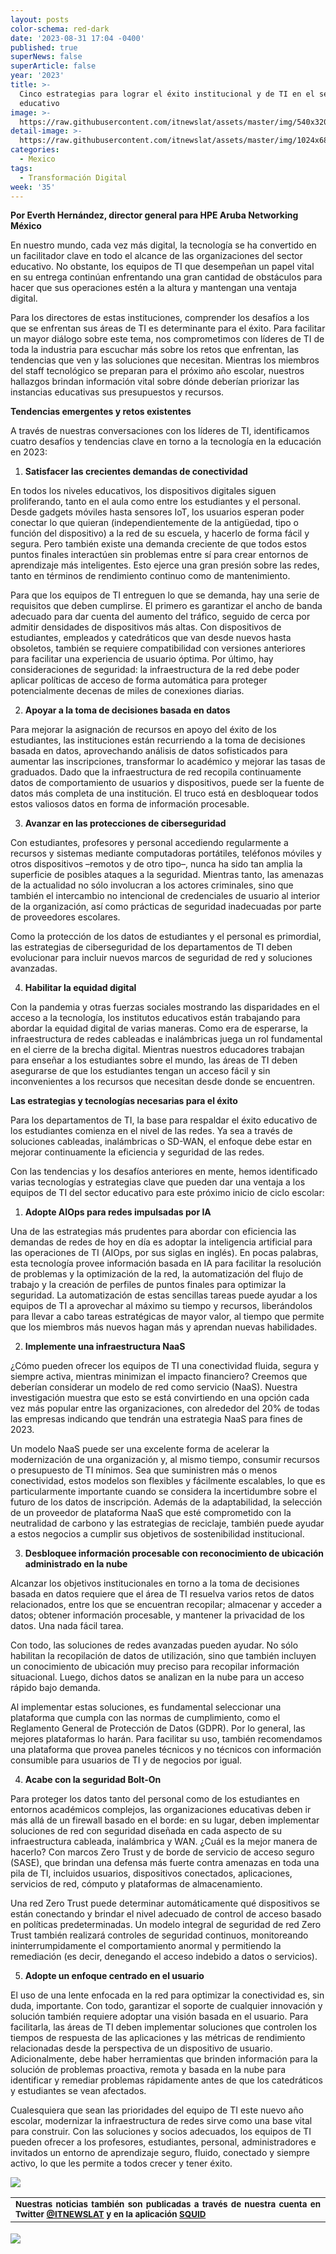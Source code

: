 ```yaml
---
layout: posts
color-schema: red-dark
date: '2023-08-31 17:04 -0400'
published: true
superNews: false
superArticle: false
year: '2023'
title: >-
  Cinco estrategias para lograr el éxito institucional y de TI en el sector
  educativo
image: >-
  https://raw.githubusercontent.com/itnewslat/assets/master/img/540x320/Cinco-p.jpg
detail-image: >-
  https://raw.githubusercontent.com/itnewslat/assets/master/img/1024x680/Cinco-g.jpg
categories:
  - Mexico
tags:
  - Transformación Digital
week: '35'
---
```

**Por Everth Hernández, director general para HPE Aruba Networking México**

En nuestro mundo, cada vez más digital, la tecnología se ha convertido en un facilitador clave en todo el alcance de las organizaciones del sector educativo. No obstante, los equipos de TI que desempeñan un papel vital en su entrega continúan enfrentando una gran cantidad de obstáculos para hacer que sus operaciones estén a la altura y mantengan una ventaja digital.

Para los directores de estas instituciones, comprender los desafíos a los que se enfrentan sus áreas de TI es determinante para el éxito. Para facilitar un mayor diálogo sobre este tema, nos comprometimos con líderes de TI de toda la industria para escuchar más sobre los retos que enfrentan, las tendencias que ven y las soluciones que necesitan. Mientras los miembros del staff tecnológico se preparan para el próximo año escolar, nuestros hallazgos brindan información vital sobre dónde deberían priorizar las instancias educativas sus presupuestos y recursos.

**Tendencias emergentes y retos existentes**

A través de nuestras conversaciones con los líderes de TI, identificamos cuatro desafíos y tendencias clave en torno a la tecnología en la educación en 2023: 

1.  **Satisfacer las crecientes demandas de conectividad**

En todos los niveles educativos, los dispositivos digitales siguen proliferando, tanto en el aula como entre los estudiantes y el personal. Desde gadgets móviles hasta sensores IoT, los usuarios esperan poder conectar lo que quieran (independientemente de la antigüedad, tipo o función del dispositivo) a la red de su escuela, y hacerlo de forma fácil y segura. Pero también existe una demanda creciente de que todos estos puntos finales interactúen sin problemas entre sí para crear entornos de aprendizaje más inteligentes. Esto ejerce una gran presión sobre las redes, tanto en términos de rendimiento continuo como de mantenimiento. 

Para que los equipos de TI entreguen lo que se demanda, hay una serie de requisitos que deben cumplirse. El primero es garantizar el ancho de banda adecuado para dar cuenta del aumento del tráfico, seguido de cerca por admitir densidades de dispositivos más altas. Con dispositivos de estudiantes, empleados y catedráticos que van desde nuevos hasta obsoletos, también se requiere compatibilidad con versiones anteriores para facilitar una experiencia de usuario óptima. Por último, hay consideraciones de seguridad: la infraestructura de la red debe poder aplicar políticas de acceso de forma automática para proteger potencialmente decenas de miles de conexiones diarias. 

2. **Apoyar a la toma de decisiones basada en datos**

Para mejorar la asignación de recursos en apoyo del éxito de los estudiantes, las instituciones están recurriendo a la toma de decisiones basada en datos, aprovechando análisis de datos sofisticados para aumentar las inscripciones, transformar lo académico y mejorar las tasas de graduados. Dado que la infraestructura de red recopila continuamente datos de comportamiento de usuarios y dispositivos, puede ser la fuente de datos más completa de una institución. El truco está en desbloquear todos estos valiosos datos en forma de información procesable. 

3. **Avanzar en las protecciones de ciberseguridad**

Con estudiantes, profesores y personal accediendo regularmente a recursos y sistemas mediante computadoras portátiles, teléfonos móviles y otros dispositivos –remotos y de otro tipo–, nunca ha sido tan amplia la superficie de posibles ataques a la seguridad. Mientras tanto, las amenazas de la actualidad no sólo involucran a los actores criminales, sino que también el intercambio no intencional de credenciales de usuario al interior de la organización, así como prácticas de seguridad inadecuadas por parte de proveedores escolares.

Como la protección de los datos de estudiantes y el personal es primordial, las estrategias de ciberseguridad de los departamentos de TI deben evolucionar para incluir nuevos marcos de seguridad de red y soluciones avanzadas.

4. **Habilitar la equidad digital**

Con la pandemia y otras fuerzas sociales mostrando las disparidades en el acceso a la tecnología, los institutos educativos están trabajando para abordar la equidad digital de varias maneras. Como era de esperarse, la infraestructura de redes cableadas e inalámbricas juega un rol fundamental en el cierre de la brecha digital. Mientras nuestros educadores trabajan para enseñar a los estudiantes sobre el mundo, las áreas de TI deben asegurarse de que los estudiantes tengan un acceso fácil y sin inconvenientes a los recursos que necesitan desde donde se encuentren.

**Las estrategias y tecnologías necesarias para el éxito**

Para los departamentos de TI, la base para respaldar el éxito educativo de los estudiantes comienza en el nivel de las redes. Ya sea a través de soluciones cableadas, inalámbricas o SD-WAN, el enfoque debe estar en mejorar continuamente la eficiencia y seguridad de las redes. 

Con las tendencias y los desafíos anteriores en mente, hemos identificado varias tecnologías y estrategias clave que pueden dar una ventaja a los equipos de TI del sector educativo para este próximo inicio de ciclo escolar:

1. **Adopte AIOps para redes impulsadas por IA**

Una de las estrategias más prudentes para abordar con eficiencia las demandas de redes de hoy en día es adoptar la inteligencia artificial para las operaciones de TI (AIOps, por sus siglas en inglés). En pocas palabras, esta tecnología provee información basada en IA para facilitar la resolución de problemas y la optimización de la red, la automatización del flujo de trabajo y la creación de perfiles de puntos finales para optimizar la seguridad. La automatización de estas sencillas tareas puede ayudar a los equipos de TI a aprovechar al máximo su tiempo y recursos, liberándolos para llevar a cabo tareas estratégicas de mayor valor, al tiempo que permite que los miembros más nuevos hagan más y aprendan nuevas habilidades. 

2. **Implemente una infraestructura NaaS**

¿Cómo pueden ofrecer los equipos de TI una conectividad fluida, segura y siempre activa, mientras minimizan el impacto financiero? Creemos que deberían considerar un modelo de red como servicio (NaaS). Nuestra investigación muestra que esto se está convirtiendo en una opción cada vez más popular entre las organizaciones, con alrededor del 20% de todas las empresas indicando que tendrán una estrategia NaaS para fines de 2023.

Un modelo NaaS puede ser una excelente forma de acelerar la modernización de una organización y, al mismo tiempo, consumir recursos o presupuesto de TI mínimos. Sea que suministren más o menos conectividad, estos modelos son flexibles y fácilmente escalables, lo que es particularmente importante cuando se considera la incertidumbre sobre el futuro de los datos de inscripción. Además de la adaptabilidad, la selección de un proveedor de plataforma NaaS que esté comprometido con la neutralidad de carbono y las estrategias de reciclaje, también puede ayudar a estos negocios a cumplir sus objetivos de sostenibilidad institucional.

3. **Desbloquee información procesable con reconocimiento de ubicación administrado en la nube**

Alcanzar los objetivos institucionales en torno a la toma de decisiones basada en datos requiere que el área de TI resuelva varios retos de datos relacionados, entre los que se encuentran recopilar; almacenar y acceder a datos; obtener información procesable, y mantener la privacidad de los datos. Una nada fácil tarea. 

Con todo, las soluciones de redes avanzadas pueden ayudar. No sólo habilitan la recopilación de datos de utilización, sino que también incluyen un conocimiento de ubicación muy preciso para recopilar información situacional. Luego, dichos datos se analizan en la nube para un acceso rápido bajo demanda.

Al implementar estas soluciones, es fundamental seleccionar una plataforma que cumpla con las normas de cumplimiento, como el Reglamento General de Protección de Datos (GDPR). Por lo general, las mejores plataformas lo harán. Para facilitar su uso, también recomendamos una plataforma que provea paneles técnicos y no técnicos con información consumible para usuarios de TI y de negocios por igual.
 
4. **Acabe con la seguridad Bolt-On**

Para proteger los datos tanto del personal como de los estudiantes en entornos académicos complejos, las organizaciones educativas deben ir más allá de un firewall basado en el borde: en su lugar, deben implementar soluciones de red con seguridad diseñada en cada aspecto de su infraestructura cableada, inalámbrica y WAN. ¿Cuál es la mejor manera de hacerlo? Con marcos Zero Trust y de borde de servicio de acceso seguro (SASE), que brindan una defensa más fuerte contra amenazas en toda una pila de TI, incluidos usuarios, dispositivos conectados, aplicaciones, servicios de red, cómputo y plataformas de almacenamiento. 

Una red Zero Trust puede determinar automáticamente qué dispositivos se están conectando y brindar el nivel adecuado de control de acceso basado en políticas predeterminadas. Un modelo integral de seguridad de red Zero Trust también realizará controles de seguridad continuos, monitoreando ininterrumpidamente el comportamiento anormal y permitiendo la remediación (es decir, denegando el acceso indebido a datos o servicios).

5. **Adopte un enfoque centrado en el usuario**

El uso de una lente enfocada en la red para optimizar la conectividad es, sin duda, importante. Con todo, garantizar el soporte de cualquier innovación y solución también requiere adoptar una visión basada en el usuario. Para facilitarla, las áreas de TI deben implementar soluciones que controlen los tiempos de respuesta de las aplicaciones y las métricas de rendimiento relacionadas desde la perspectiva de un dispositivo de usuario. Adicionalmente, debe haber herramientas que brinden información para la solución de problemas proactiva, remota y basada en la nube para identificar y remediar problemas rápidamente antes de que los catedráticos y estudiantes se vean afectados.

Cualesquiera que sean las prioridades del equipo de TI este nuevo año escolar, modernizar la infraestructura de redes sirve como una base vital para construir. Con las soluciones y socios adecuados, los equipos de TI pueden ofrecer a los profesores, estudiantes, personal, administradores e invitados un entorno de aprendizaje seguro, fluido, conectado y siempre activo, lo que les permite a todos crecer y tener éxito.

![](https://raw.githubusercontent.com/itnewslat/assets/master/img/540x320/Cinco-p.jpg)

<table style="height: 42px;" width="569">
<tbody>
<tr>
<td style="text-align: justify;"><sub><strong>Nuestras noticias también son publicadas a través de nuestra cuenta en Twitter <a href="https://twitter.com/itnewslat?lang=es">@ITNEWSLAT</a> y en la aplicación <a href="https://squidapp.co/en/">SQUID</a></strong></sub></td>
</tr>
</tbody>
</table>

<img src="https://tracker.metricool.com/c3po.jpg?hash=56f88a41e39ab42c063cc51676587a04"/>